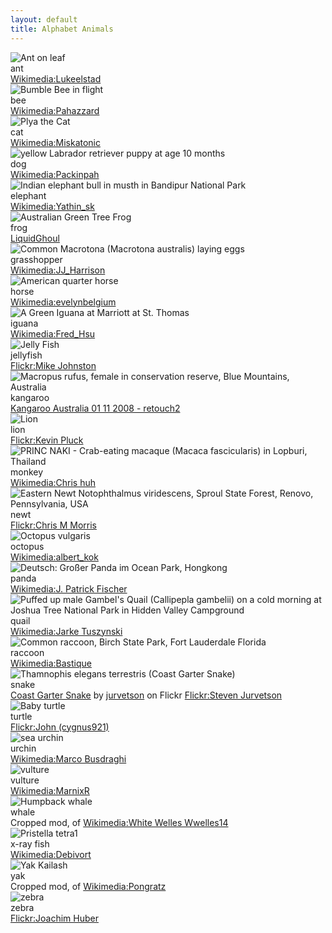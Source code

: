```yaml
---
layout: default
title: Alphabet Animals
---
```

<div id="p1" class="page">
<div class="picture-book-page-image">
<img src="images/1280px-Ant_on_leaf.jpg" alt="Ant on leaf"/>
</div>
<div class="picture-book-page-text">
ant
</div>
<div class="picture-book-page-image-author">
<a title="By Luke Elstad (Own Work in MN) [GFDL (//www.gnu.org/copyleft/fdl.html), CC-BY-SA-3.0 (//creativecommons.org/licenses/by-sa/3.0/) or CC-BY-2.5 (//creativecommons.org/licenses/by/2.5)], via Wikimedia Commons" href="//commons.wikimedia.org/wiki/File%3AAnt_on_leaf.jpg">Wikimedia:Lukeelstad</a>
</div>
</div>
<div id="p2" class="page">
<div class="picture-book-page-image">
<img src="images/1280px-Bumble_Bee_in_flight.jpg" alt="Bumble Bee in flight"/>
</div>
<div class="picture-book-page-text">
bee
</div>
<div class="picture-book-page-image-author">
<a title="By Pahazzard (Own work) [CC-BY-SA-3.0 (//creativecommons.org/licenses/by-sa/3.0)], via Wikimedia Commons" href="//commons.wikimedia.org/wiki/File%3ABumble_Bee_in_flight.JPG">Wikimedia:Pahazzard</a>
</div>
</div>
<div id="p3" class="page">
<div class="picture-book-page-image">
<img src="images/1280px-Kittyplya03042006.jpg" alt="Plya the Cat"/>
</div>
<div class="picture-book-page-text">
cat
</div>
<div class="picture-book-page-image-author">
<a title="By David Corby Edited by: Arad (Image:Kittyplya03042006.JPG) [GFDL (//www.gnu.org/copyleft/fdl.html), CC-BY-SA-3.0 (//creativecommons.org/licenses/by-sa/3.0/) or CC-BY-2.5 (//creativecommons.org/licenses/by/2.5)], via Wikimedia Commons" href="//commons.wikimedia.org/wiki/File%3AKittyply_edit1.jpg">Wikimedia:Miskatonic</a>
</div>
</div>
<div id="p4" class="page">
<div class="picture-book-page-image">
<img src="images/1280px-Labrador_at_age_10_months.jpg" alt="yellow Labrador retriever puppy at age 10 months"/>
</div>
<div class="picture-book-page-text">
dog
</div>
<div class="picture-book-page-image-author">
<a title="By Peckinpah (Own work) [Public domain], via Wikimedia Commons" href="//commons.wikimedia.org/wiki/File%3ALabrador_at_age_10_months.JPG">Wikimedia:Packinpah</a>
</div>
</div>
<div id="p5" class="page">
<div class="picture-book-page-image">
<img src="images/1280px-Elephas_maximus_(Bandipur).jpg" alt="Indian elephant bull in musth in Bandipur National Park"/>
</div>
<div class="picture-book-page-text">
elephant
</div>
<div class="picture-book-page-image-author">
<a title="By Yathin S Krishnappa (Own work) [CC-BY-SA-3.0 (//creativecommons.org/licenses/by-sa/3.0)], via Wikimedia Commons" href="//commons.wikimedia.org/wiki/File%3AElephas_maximus_(Bandipur).jpg">Wikimedia:Yathin_sk </a>
</div>
</div>
<div id="p6" class="page">
<div class="picture-book-page-image">
<img src="images/1280px-Caerulea3_crop.jpg" alt="Australian Green Tree Frog"/>
</div>
<div class="picture-book-page-text">
frog
</div>
<div class="picture-book-page-image-author">
<a title="By LiquidGhoul [Public domain], via Wikimedia Commons" href="//en.wikipedia.org/wiki/File:Caerulea3_crop.jpg">LiquidGhoul</a>
</div>
</div>
<div id="p7" class="page">
<div class="picture-book-page-image">
<img src="images/1280px-Macrotona_australis_laying_eggs.jpg" alt="Common Macrotona (Macrotona australis) laying eggs"/>
</div>
<div class="picture-book-page-text">
grasshopper
</div>
<div class="picture-book-page-image-author">
<a title="By JJ Harrison (jjharrison89@facebook.com) (Own work) [GFDL 1.2 (//www.gnu.org/licenses/old-licenses/fdl-1.2.html) or CC-BY-SA-3.0 (//creativecommons.org/licenses/by-sa/3.0)], via Wikimedia Commons" href="//commons.wikimedia.org/wiki/File%3AMacrotona_australis_laying_eggs.jpg">Wikimedia:JJ_Harrison</a>
</div>
</div>
<div id="p8" class="page">
<div class="picture-book-page-image">
<img src="images/1280px-American_quarter_horse.jpg" alt="American quarter horse"/>
</div>
<div class="picture-book-page-text">
horse
</div>
<div class="picture-book-page-image-author">
<a title="By evelynbelgium (originally posted to Flickr as IMG_6052) [CC-BY-SA-2.0 (//creativecommons.org/licenses/by-sa/2.0)], via Wikimedia Commons" href="//commons.wikimedia.org/wiki/File%3AAmerican_quarter_horse.jpg">Wikimedia:evelynbelgium</a>
</div>
</div>
<div id="p9" class="page">
<div class="picture-book-page-image">
<img src="images/St_Thomas_Marriott_Iguana_9.jpg" alt="A Green Iguana at Marriott at St. Thomas"/>
</div>
<div class="picture-book-page-text">
iguana
</div>
<div class="picture-book-page-image-author">
<a title="By Fred Hsu (Wikipedia:User:Fred Hsu on en.wikipedia) (Photo taken and uploaded by user) [CC-BY-SA-3.0 (//creativecommons.org/licenses/by-sa/3.0) or GFDL (//www.gnu.org/copyleft/fdl.html)], via Wikimedia Commons" href="//commons.wikimedia.org/wiki/File%3ASt_Thomas_Marriott_Iguana_9.jpg">Wikimedia:Fred_Hsu</a>
</div>
</div>
<div id="p10" class="page">
<div class="picture-book-page-image">
<img src="images/1280px-Mike_Johnston_-_Jelly_Fish_(by).jpg" alt="Jelly Fish"/>
</div>
<div class="picture-book-page-text">
jellyfish
</div>
<div class="picture-book-page-image-author">
<a title="By Mike Johnston (Flickr:User:mikejsolutions on flickr) (Photo taken and uploaded by user) [CC-BY-2.0 (//creativecommons.org/licenses/by/2.0/), via Flickr" href="//www.flickr.com/photos/30412942@N00/65889650/">Flickr:Mike Johnston</a>
</div>
</div>
<div id="p11" class="page">
<div class="picture-book-page-image">
<img src="images/1280px-Kangaroo_Australia_01_11_2008_-_retouch2.jpg" alt="Macropus rufus, female in conservation reserve, Blue Mountains, Australia"/>
</div>
<div class="picture-book-page-text">
kangaroo
</div>
<div class="picture-book-page-image-author">
<a title="By Patrol110, based on image by User:Lilly M (File:Kangaroo Australia 01 11 2008.JPG) [GFDL (//www.gnu.org/copyleft/fdl.html), CC-BY-SA-3.0 (//creativecommons.org/licenses/by-sa/3.0/) or CC-BY-SA-3.0 (//creativecommons.org/licenses/by-sa/3.0)], via Wikimedia Commons" href="http//commons.wikimedia.org/wiki/File%3AKangaroo_Australia_01_11_2008_-_retouch2.jpg">Kangaroo Australia 01 11 2008 - retouch2</a>
</div>
</div>
<div id="p12" class="page">
<div class="picture-book-page-image">
<img src="images/Lion_waiting_in_Namibia.jpg" alt="Lion"/>
</div>
<div class="picture-book-page-text">
lion
</div>
<div class="picture-book-page-image-author">
<a title="The King, by Kevin Pluck (Flickr:User:yaaaay on Flickr) (Photo taken and uploaded by user) [CC-BY-2.0 (creativecommons.org/licenses/by/2.0/), via Flickr" href="//flickr.com/photos/27109510@N00/11232963">Flickr:Kevin Pluck</a>
</div>
</div>
<div id="p13" class="page">
<div class="picture-book-page-image">
<img src="images/1280px-Macaca_fascicularis_in_Lopburi.JPG" alt="PRINC NAKI - Crab-eating macaque (Macaca fascicularis) in Lopburi, Thailand"/>
</div>
<div class="picture-book-page-text">
monkey
</div>
<div class="picture-book-page-image-author">
<a title="By Chris huh (Own work) [GFDL (//www.gnu.org/copyleft/fdl.html), CC-BY-SA-3.0 (//creativecommons.org/licenses/by-sa/3.0/) or CC-BY-SA-2.5-2.0-1.0 (//creativecommons.org/licenses/by-sa/2.5-2.0-1.0)], via Wikimedia Commons" href="//commons.wikimedia.org/wiki/File%3AMacaca_fascicularis_in_Lopburi.JPG">Wikimedia:Chris huh</a>
</div>
</div>
<div id="p14" class="page">
<div class="picture-book-page-image">
<img src="images/1280px-Eastern_Newt.jpg" alt="Eastern Newt Notophthalmus viridescens, Sproul State Forest, Renovo, Pennsylvania, USA"/>
</div>
<div class="picture-book-page-text">
newt
</div>
<div class="picture-book-page-image-author">
<a href="//www.flickr.com/photos/79666107@N00/6299403361" title="Eastern Newt by Chris M Morris, on Flickr, CC-BY-2.0 (//creativecommons.org/licenses/by/2.0/)">Flickr:Chris M Morris</a>
</div>
</div>
<div id="p15" class="page">
<div class="picture-book-page-image">
<img src="images/1280px-Octopus2.jpg" alt="Octopus vulgaris"/>
</div>
<div class="picture-book-page-text">
octopus
</div>
<div class="picture-book-page-image-author">
<a title="By albert kok (ma photo) [GFDL (//www.gnu.org/copyleft/fdl.html) or CC-BY-SA-3.0-2.5-2.0-1.0 (//creativecommons.org/licenses/by-sa/3.0)], via Wikimedia Commons" href="//commons.wikimedia.org/wiki/File%3AOctopus2.jpg">Wikimedia:albert_kok</a>
</div>
</div>
<div id="p16" class="page">
<div class="picture-book-page-image">
<img src="images/1280px-Grosser_Panda.jpg" alt="Deutsch: Großer Panda im Ocean Park, Hongkong"/>
</div>
<div class="picture-book-page-text">
panda
</div>
<div class="picture-book-page-image-author">
<a title="By J. Patrick Fischer (Own work) [CC-BY-SA-3.0 (//creativecommons.org/licenses/by-sa/3.0)], via Wikimedia Commons" href="//commons.wikimedia.org/wiki/File%3AGrosser_Panda.JPG">Wikimedia:J. Patrick Fischer</a>
</div>
</div>
<div id="p17" class="page">
<div class="picture-book-page-image">
<img src="images/1280px-Joshua_Tree_NP_-_Gambel's_Quail_-_3b.jpg" alt="Puffed up male Gambel's Quail (Callipepla gambelii) on a cold morning at Joshua Tree National Park in Hidden Valley Campground"/>
</div>
<div class="picture-book-page-text">
quail
</div>
<div class="picture-book-page-image-author">
<a title="By Jarek Tuszynski (Jarekt) (Own work) [CC-BY-SA-3.0 (//creativecommons.org/licenses/by-sa/3.0)], via Wikimedia Commons" href="//commons.wikimedia.org/wiki/File%3AJoshua_Tree_NP_-_Gambel's_Quail_-_3b.jpg">Wikimedia:Jarke Tuszynski</a>
</div>
</div>
<div id="p18" class="page">
<div class="picture-book-page-image">
<img src="images/Procyon_lotor_(Common_raccoon).jpg" alt="Common raccoon, Birch State Park, Fort Lauderdale Florida"/>
</div>
<div class="picture-book-page-text">
raccoon
</div>
<div class="picture-book-page-image-author">
<a title="By Bastique (Own work) [GFDL (//www.gnu.org/copyleft/fdl.html), CC-BY-SA-3.0 (//creativecommons.org/licenses/by-sa/3.0/) or CC-BY-SA-2.5-2.0-1.0 (//creativecommons.org/licenses/by-sa/2.5-2.0-1.0)], via Wikimedia Commons" href="//commons.wikimedia.org/wiki/File%3AProcyon_lotor_(Common_raccoon).jpg">Wikimedia:Bastique</a>
</div>
</div>
<div id="p19" class="page">
<div class="picture-book-page-image">
<img src="images/1280px-Coast_Garter_Snake.jpg" alt="Thamnophis elegans terrestris (Coast Garter Snake)"/>
</div>
<div class="picture-book-page-text">
snake
</div>
<div class="picture-book-page-image-author">
<a href="//flickr.com/photos/44124348109@N01/825514494">Coast Garter Snake</a> by <a href="//www.flickr.com/photos/jurvetson/519085282">jurvetson</a> on Flickr
<a href="//www.flickr.com/photos/jurvetson/825514494" title="Found under log by Steve Jurvetson, on Flickr, CC-BY-2.0 (//creativecommons.org/licenses/by/2.0/)">Flickr:Steven Jurvetson</a>
</div>
</div>
<div id="p20" class="page">
<div class="picture-book-page-image">
<img src="images/1280px-Baby_turtle.jpg" alt="Baby turtle"/>
</div>
<div class="picture-book-page-text">
turtle
</div>
<div class="picture-book-page-image-author">
<a href="//www.flickr.com/photos/cygnus921/2581020296" title="Baby Turtle 023 by John, on Flickr, CC-BY-2.0 (//creativecommons.org/licenses/by/2.0/)">Flickr:John (cygnus921) </a>
</div>
</div>
<div id="p21" class="page">
<div class="picture-book-page-image">
<img src="images/Riccio_Melone_a_Capo_Caccia_adventurediving.it.jpg" alt="sea urchin"/>
</div>
<div class="picture-book-page-text">
urchin
</div>
<div class="picture-book-page-image-author">
<a title="By Marco Busdraghi (Own work) [CC-BY-3.0 (//creativecommons.org/licenses/by/3.0)], via Wikimedia Commons" href="//commons.wikimedia.org/wiki/File%3ARiccio_Melone_a_Capo_Caccia_adventurediving.it.jpg">Wikimedia:Marco Busdraghi</a>
</div>
</div>
<div id="p22" class="page">
<div class="picture-book-page-image">
<img src="images/1280px-Hooded_Vulture.jpg" alt="vulture"/>
</div>
<div class="picture-book-page-text">
vulture
</div>
<div class="picture-book-page-image-author">
<a title="By MarnixR (Own work) [CC-BY-SA-3.0 (//creativecommons.org/licenses/by-sa/3.0)], via Wikimedia Commons" href="//commons.wikimedia.org/wiki/File%3AHooded_Vulture.JPG">Wikimedia:MarnixR</a>
</div>
</div>
<div id="p23" class="page">
<div class="picture-book-page-image">
<img src="images/Humpback_stellwagen_edit.jpg" alt="Humpback whale"/>
</div>
<div class="picture-book-page-text">
whale
</div>
<div class="picture-book-page-image-author">
Cropped mod, of <a title="By Whit Welles Wwelles14 (Own work) [GFDL (//www.gnu.org/copyleft/fdl.html) or CC-BY-3.0 (//creativecommons.org/licenses/by/3.0)], via Wikimedia Commons" href="//commons.wikimedia.org/wiki/File%3AHumpback_stellwagen_edit.jpg">Wikimedia:White Welles Wwelles14</a>
</div>
</div>
<div id="p24" class="page">
<div class="picture-book-page-image">
<img src="images/Pristella_tetra1.jpg" alt="Pristella tetra1"/>
</div>
<div class="picture-book-page-text">
x-ray fish
</div>
<div class="picture-book-page-image-author">
<a title="Debivort at the English language Wikipedia [GFDL (//www.gnu.org/copyleft/fdl.html) or CC-BY-SA-3.0 (//creativecommons.org/licenses/by-sa/3.0/)], via Wikimedia Commons" href="//commons.wikimedia.org/wiki/File%3APristella_tetra1.jpg">Wikimedia:Debivort</a>
</div>
</div>
<div id="p25" class="page">
<div class="picture-book-page-image">
<img src="images/Yak_Kailash.jpg" alt="Yak Kailash"/>
</div>
<div class="picture-book-page-text">
yak
</div>
<div class="picture-book-page-image-author">
Cropped mod, of <a title="By Pongratz (Own work) [GFDL (//www.gnu.org/copyleft/fdl.html) or CC-BY-3.0 (//creativecommons.org/licenses/by/3.0)], via Wikimedia Commons" href="//commons.wikimedia.org/wiki/File%3AYak_Kailash.JPG">Wikimedia:Pongratz</a>
</div>
</div>
<div id="p" class="page">
<div class="picture-book-page-image">
<img src="images/1280px-Equus_quagga.jpg" alt="zebra"/>
</div>
<div class="picture-book-page-text">
zebra
</div>
<div class="picture-book-page-image-author">
<a href="//www.flickr.com/photos/sara_joachim/2180704157" title="DSC_1426 by Joachim Huber, on Flickr">Flickr:Joachim Huber</a>
</div>
</div>
